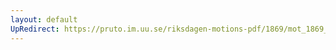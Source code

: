 ```yaml
---
layout: default
UpRedirect: https://pruto.im.uu.se/riksdagen-motions-pdf/1869/mot_1869__ak__236.pdf
---
```

